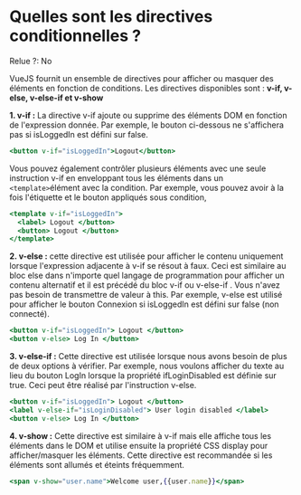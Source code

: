 # Quelles sont les directives conditionnelles ?

Relue ?: No

VueJS fournit un ensemble de directives pour afficher ou masquer des éléments en fonction
 de conditions.   Les directives disponibles sont :  **v-if, v-else, v-else-if et v-show**

**1. v-if :** 
 La directive v-if ajoute ou supprime des éléments DOM en fonction de 
l'expression donnée.   Par exemple, le bouton ci-dessous ne s'affichera 
pas si isLoggedIn est défini sur false.

```jsx
<button v-if="isLoggedIn">Logout</button>
```

Vous pouvez également contrôler plusieurs éléments avec une seule instruction v-if en enveloppant tous les éléments dans un `<template>`élément avec la condition.  Par exemple, vous pouvez avoir à la fois l'étiquette et le bouton appliqués sous condition,

```jsx
<template v-if="isLoggedIn">
  <label> Logout </button>
  <button> Logout </button>
</template>
```

**2. v-else :** 
 cette directive est utilisée pour afficher le contenu uniquement 
lorsque l'expression adjacente à v-if se résout à faux.   Ceci est 
similaire au bloc else dans n'importe quel langage de programmation pour
 afficher un contenu alternatif et il est précédé du bloc v-if ou 
v-else-if .   Vous n'avez pas besoin de transmettre de valeur à this. 
  Par exemple, v-else est utilisé pour afficher le bouton Connexion si 
isLoggedIn est défini sur false (non connecté).

```jsx
<button v-if="isLoggedIn"> Logout </button>
<button v-else> Log In </button>
```

**3. v-else-if :** 
 Cette directive est utilisée lorsque nous avons besoin de plus de deux 
options à vérifier. 
  Par exemple, nous voulons afficher du texte au lieu du bouton LogIn 
lorsque la propriété ifLoginDisabled est définie sur true.   Ceci peut 
être réalisé par l'instruction v-else.

```jsx
<button v-if="isLoggedIn"> Logout </button>
<label v-else-if="isLoginDisabled"> User login disabled </label>
<button v-else> Log In </button>
```

**4. v-show :** 
 Cette directive est similaire à v-if mais elle affiche tous les 
éléments dans le DOM et utilise ensuite la propriété CSS display pour 
afficher/masquer les éléments.   Cette directive est recommandée si les 
éléments sont allumés et éteints fréquemment.

```jsx
<span v-show="user.name">Welcome user,{{user.name}}</span>
```